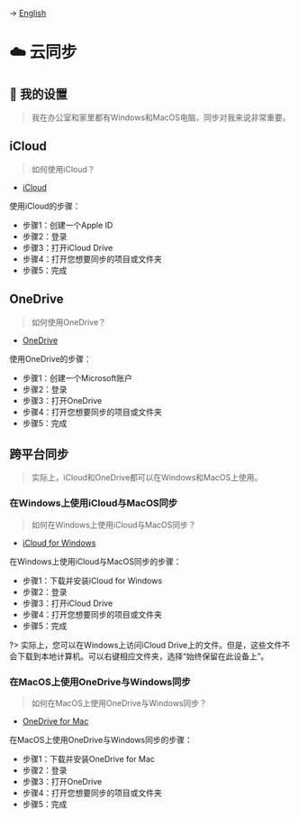 -> [English](/DEVENV/CLOUDSYNC/cloudsync.md)

# ☁️ 云同步

## 📌 我的设置
> 我在办公室和家里都有Windows和MacOS电脑，同步对我来说非常重要。

## iCloud
> 如何使用iCloud？

- [iCloud](https://www.icloud.com/)

使用iCloud的步骤：
- 步骤1：创建一个Apple ID
- 步骤2：登录
- 步骤3：打开iCloud Drive
- 步骤4：打开您想要同步的项目或文件夹
- 步骤5：完成

## OneDrive
> 如何使用OneDrive？

- [OneDrive](https://onedrive.live.com/)

使用OneDrive的步骤：
- 步骤1：创建一个Microsoft账户
- 步骤2：登录
- 步骤3：打开OneDrive
- 步骤4：打开您想要同步的项目或文件夹
- 步骤5：完成


## 跨平台同步
> 实际上，iCloud和OneDrive都可以在Windows和MacOS上使用。

### 在Windows上使用iCloud与MacOS同步
> 如何在Windows上使用iCloud与MacOS同步？

- [iCloud for Windows](https://support.apple.com/en-us/HT204283)

在Windows上使用iCloud与MacOS同步的步骤：
- 步骤1：下载并安装iCloud for Windows
- 步骤2：登录
- 步骤3：打开iCloud Drive
- 步骤4：打开您想要同步的项目或文件夹
- 步骤5：完成

?> 实际上，您可以在Windows上访问iCloud Drive上的文件。但是，这些文件不会下载到本地计算机。可以右键相应文件夹，选择“始终保留在此设备上”。

### 在MacOS上使用OneDrive与Windows同步
> 如何在MacOS上使用OneDrive与Windows同步？

- [OneDrive for Mac](https://mac.com/)

在MacOS上使用OneDrive与Windows同步的步骤：
- 步骤1：下载并安装OneDrive for Mac
- 步骤2：登录
- 步骤3：打开OneDrive
- 步骤4：打开您想要同步的项目或文件夹
- 步骤5：完成

